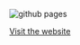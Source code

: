 ![github pages](https://github.com/juntao/arenztopia/workflows/github%20pages/badge.svg)

[Visit the website](https://www.arenztopia.com/)
